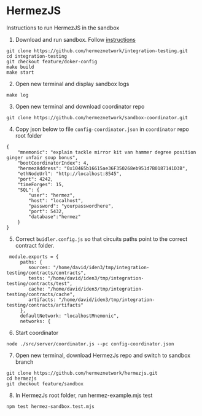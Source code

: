 # HermezJS
Instructions to run HermezJS in the sandbox

1. Download and run sandbox. Follow [instructions](https://github.com/hermeznetwork/integration-testing/tree/feature/docker-config)

``` 
git clone https://github.com/hermeznetwork/integration-testing.git
cd integration-testing
git checkout feature/doker-config
make build
make start
```
2. Open new terminal and display sandbox logs
```
make log
```

3. Open new terminal and download coordinator repo
```
git clone https://github.com/hermeznetwork/sandbox-coordinator.git

```

4. Copy json below to file `config-coordinator.json` in `coordinator` repo root folder
```
{
    "mnemonic": "explain tackle mirror kit van hammer degree position ginger unfair soup bonus",
    "bootCoordinatorIndex": 4,
    "hermezAddress": "0x10465b16615ae36F350268eb951d7B0187141D3B",
    "ethNodeUrl": "http://localhost:8545",
    "port": 4242,
    "timeForges": 15,
    "SQL": {
        "user": "hermez",
        "host": "localhost",
        "password": "yourpasswordhere",
        "port": 5432,
        "database":"hermez"
    }
}
```

5. Correct  `buidler.config.js` so that circuits paths point to the correct contract folder.

```
 module.exports = {
     paths: {
        sources: "/home/david/iden3/tmp/integration-testing/contracts/contracts",
        tests: "/home/david/iden3/tmp/integration-testing/contracts/test",
        cache: "/home/david/iden3/tmp/integration-testing/contracts/cache",
        artifacts: "/home/david/iden3/tmp/integration-testing/contracts/artifacts"
     },
     defaultNetwork: "localhostMnemonic",
     networks: {
```

6. Start coordinator
```
node ./src/server/coordinator.js --pc config-coordinator.json
```

7. Open new terminal, download HermezJs repo and switch to sandbox branch
```
git clone https://github.com/hermeznetwork/hermezjs.git
cd hermezjs
git checkout feature/sandbox
```

8. In HermezJs root folder, run hermez-example.mjs test
```
npm test hermez-sandbox.test.mjs
```
